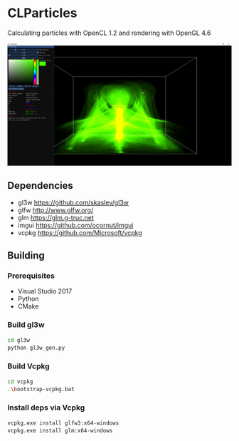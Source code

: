# CLParticles

Calculating particles with OpenCL 1.2 and rendering with OpenGL 4.6

![Screenshot](media/screenshots/clparticles_2018-04-06_01-24-12.png)

## Dependencies

- gl3w <https://github.com/skaslev/gl3w>
- glfw <http://www.glfw.org/>
- glm <https://glm.g-truc.net>
- imgui <https://github.com/ocornut/imgui>
- vcpkg <https://github.com/Microsoft/vcpkg>

## Building

### Prerequisites

- Visual Studio 2017
- Python
- CMake

### Build gl3w

```sh
cd gl3w
python gl3w_gen.py
```

### Build Vcpkg

```sh
cd vcpkg
.\bootstrap-vcpkg.bat
```

### Install deps via Vcpkg

```sh
vcpkg.exe install glfw3:x64-windows
vcpkg.exe install glm:x64-windows
```
